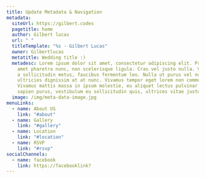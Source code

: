 ```yaml
---
title: Update Metadata & Navigation
metadata:
  siteUrl: https://gilbert.codes
  pagetitle: home
  author: Gilbert lucas
  url: " "
  titleTemplate: "%s · Gilbert Lucas"
  owner: Gilbertlucas
  metatitle: Wedding title :)
  metadesc: Lorem ipsum dolor sit amet, consectetur adipiscing elit. Praesent sit
    amet pharetra nunc, non scelerisque ligula. Cras vel justo nulla. Vestibulum
    a sollicitudin metus, faucibus fermentum leo. Nulla ut purus vel nunc
    ultricies dignissim at at nunc. Vivamus tempor eget lorem non commodo.
    Vivamus mattis massa in ipsum molestie, eu aliquet lectus pulvinar. Etiam
    sapien purus, vestibulum eu sollicitudin quis, ultrices vitae justo.
  image: /img/meta-data-image.jpg
menuLinks:
  - name: About US
    link: "#about"
  - name: Gallery
    link: "#gallery"
  - name: Location
    link: "#location"
  - name: RSVP
    link: "#rsvp"
socialChannels:
  - name: facebook
    link: https://facebooklink?
---
```

